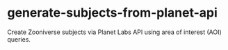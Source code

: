 # generate-subjects-from-planet-api
Create Zooniverse subjects via Planet Labs API using area of interest (AOI) queries.
